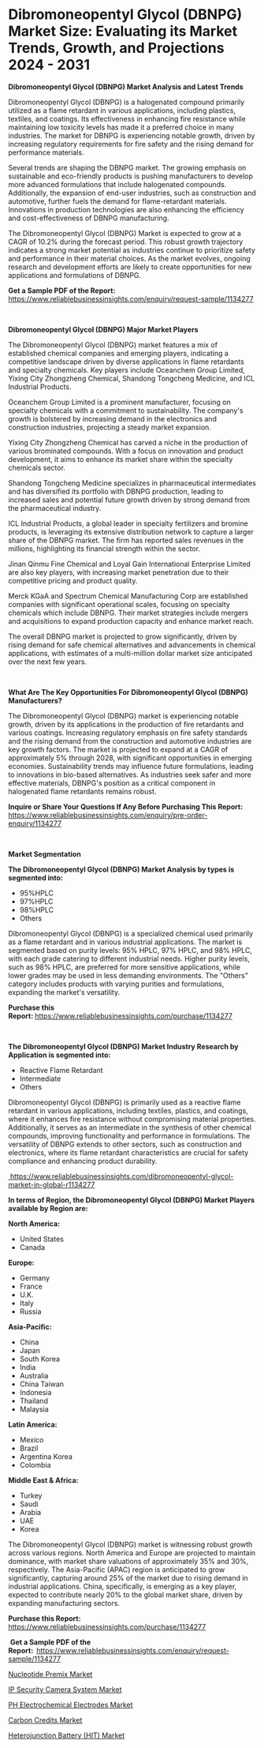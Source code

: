<p><h1>Dibromoneopentyl Glycol (DBNPG) Market Size: Evaluating its Market Trends, Growth, and Projections 2024 - 2031</h1></p><p><strong>Dibromoneopentyl Glycol (DBNPG) Market Analysis and Latest Trends</strong></p>
<p><p>Dibromoneopentyl Glycol (DBNPG) is a halogenated compound primarily utilized as a flame retardant in various applications, including plastics, textiles, and coatings. Its effectiveness in enhancing fire resistance while maintaining low toxicity levels has made it a preferred choice in many industries. The market for DBNPG is experiencing notable growth, driven by increasing regulatory requirements for fire safety and the rising demand for performance materials.</p><p>Several trends are shaping the DBNPG market. The growing emphasis on sustainable and eco-friendly products is pushing manufacturers to develop more advanced formulations that include halogenated compounds. Additionally, the expansion of end-user industries, such as construction and automotive, further fuels the demand for flame-retardant materials. Innovations in production technologies are also enhancing the efficiency and cost-effectiveness of DBNPG manufacturing.</p><p>The Dibromoneopentyl Glycol (DBNPG) Market is expected to grow at a CAGR of 10.2% during the forecast period. This robust growth trajectory indicates a strong market potential as industries continue to prioritize safety and performance in their material choices. As the market evolves, ongoing research and development efforts are likely to create opportunities for new applications and formulations of DBNPG.</p></p>
<p><strong>Get a Sample PDF of the Report:&nbsp;</strong> <a href="https://www.reliablebusinessinsights.com/enquiry/request-sample/1134277?utm_campaign=48&utm_medium=2&utm_source=Github&utm_content=ia&utm_term=08102024&utm_id=dibromoneopentyl-glycol-dbnpg">https://www.reliablebusinessinsights.com/enquiry/request-sample/1134277</a></p>
<p>&nbsp;</p>
<p><strong>Dibromoneopentyl Glycol (DBNPG) Major Market Players</strong></p>
<p><p>The Dibromoneopentyl Glycol (DBNPG) market features a mix of established chemical companies and emerging players, indicating a competitive landscape driven by diverse applications in flame retardants and specialty chemicals. Key players include Oceanchem Group Limited, Yixing City Zhongzheng Chemical, Shandong Tongcheng Medicine, and ICL Industrial Products.</p><p>Oceanchem Group Limited is a prominent manufacturer, focusing on specialty chemicals with a commitment to sustainability. The company's growth is bolstered by increasing demand in the electronics and construction industries, projecting a steady market expansion.</p><p>Yixing City Zhongzheng Chemical has carved a niche in the production of various brominated compounds. With a focus on innovation and product development, it aims to enhance its market share within the specialty chemicals sector.</p><p>Shandong Tongcheng Medicine specializes in pharmaceutical intermediates and has diversified its portfolio with DBNPG production, leading to increased sales and potential future growth driven by strong demand from the pharmaceutical industry.</p><p>ICL Industrial Products, a global leader in specialty fertilizers and bromine products, is leveraging its extensive distribution network to capture a larger share of the DBNPG market. The firm has reported sales revenues in the millions, highlighting its financial strength within the sector.</p><p>Jinan Qinmu Fine Chemical and Loyal Gain International Enterprise Limited are also key players, with increasing market penetration due to their competitive pricing and product quality.</p><p>Merck KGaA and Spectrum Chemical Manufacturing Corp are established companies with significant operational scales, focusing on specialty chemicals which include DBNPG. Their market strategies include mergers and acquisitions to expand production capacity and enhance market reach.</p><p>The overall DBNPG market is projected to grow significantly, driven by rising demand for safe chemical alternatives and advancements in chemical applications, with estimates of a multi-million dollar market size anticipated over the next few years.</p></p>
<p>&nbsp;</p>
<p><strong>What Are The Key Opportunities For Dibromoneopentyl Glycol (DBNPG) Manufacturers?</strong></p>
<p><p>The Dibromoneopentyl Glycol (DBNPG) market is experiencing notable growth, driven by its applications in the production of fire retardants and various coatings. Increasing regulatory emphasis on fire safety standards and the rising demand from the construction and automotive industries are key growth factors. The market is projected to expand at a CAGR of approximately 5% through 2028, with significant opportunities in emerging economies. Sustainability trends may influence future formulations, leading to innovations in bio-based alternatives. As industries seek safer and more effective materials, DBNPG's position as a critical component in halogenated flame retardants remains robust.</p></p>
<p><strong>Inquire or Share Your Questions If Any Before Purchasing This Report:</strong> <a href="https://www.reliablebusinessinsights.com/enquiry/pre-order-enquiry/1134277?utm_campaign=48&utm_medium=2&utm_source=Github&utm_content=ia&utm_term=08102024&utm_id=dibromoneopentyl-glycol-dbnpg">https://www.reliablebusinessinsights.com/enquiry/pre-order-enquiry/1134277</a></p>
<p>&nbsp;</p>
<p><strong>Market Segmentation</strong></p>
<p><strong>The Dibromoneopentyl Glycol (DBNPG) Market Analysis by types is segmented into:</strong></p>
<p><ul><li>95%HPLC</li><li>97%HPLC</li><li>98%HPLC</li><li>Others</li></ul></p>
<p><p>Dibromoneopentyl Glycol (DBNPG) is a specialized chemical used primarily as a flame retardant and in various industrial applications. The market is segmented based on purity levels: 95% HPLC, 97% HPLC, and 98% HPLC, with each grade catering to different industrial needs. Higher purity levels, such as 98% HPLC, are preferred for more sensitive applications, while lower grades may be used in less demanding environments. The "Others" category includes products with varying purities and formulations, expanding the market's versatility.</p></p>
<p><strong>Purchase this Report:&nbsp;</strong><a href="https://www.reliablebusinessinsights.com/purchase/1134277?utm_campaign=48&utm_medium=2&utm_source=Github&utm_content=ia&utm_term=08102024&utm_id=dibromoneopentyl-glycol-dbnpg">https://www.reliablebusinessinsights.com/purchase/1134277</a></p>
<p>&nbsp;</p>
<p><strong>The Dibromoneopentyl Glycol (DBNPG) Market Industry Research by Application is segmented into:</strong></p>
<p><ul><li>Reactive Flame Retardant</li><li>Intermediate</li><li>Others</li></ul></p>
<p><p>Dibromoneopentyl Glycol (DBNPG) is primarily used as a reactive flame retardant in various applications, including textiles, plastics, and coatings, where it enhances fire resistance without compromising material properties. Additionally, it serves as an intermediate in the synthesis of other chemical compounds, improving functionality and performance in formulations. The versatility of DBNPG extends to other sectors, such as construction and electronics, where its flame retardant characteristics are crucial for safety compliance and enhancing product durability.</p></p>
<p><a href="https://www.reliablebusinessinsights.com/dibromoneopentyl-glycol-market-in-global-r1134277?utm_campaign=48&utm_medium=2&utm_source=Github&utm_content=ia&utm_term=08102024&utm_id=dibromoneopentyl-glycol-dbnpg">&nbsp;https://www.reliablebusinessinsights.com/dibromoneopentyl-glycol-market-in-global-r1134277</a></p>
<p><strong>In terms of Region, the Dibromoneopentyl Glycol (DBNPG) Market Players available by Region are:</strong></p>
<p>
    <p> <strong> North America: </strong>
        <ul>
            <li>United States</li>
            <li>Canada</li>
        </ul>
        </p> 
    <p> <strong> Europe: </strong>
        <ul>
            <li>Germany</li>
            <li>France</li>
            <li>U.K.</li>
            <li>Italy</li>
            <li>Russia</li>
        </ul>
        </p> 
    <p> <strong> Asia-Pacific: </strong>
        <ul>
            <li>China</li>
            <li>Japan</li>
            <li>South Korea</li>
            <li>India</li>
            <li>Australia</li>
            <li>China Taiwan</li>
            <li>Indonesia</li>
            <li>Thailand</li>
            <li>Malaysia</li>
        </ul>
        </p> 
    <p> <strong> Latin America: </strong>
        <ul>
            <li>Mexico</li>
            <li>Brazil</li>
            <li>Argentina Korea</li>
            <li>Colombia</li>
        </ul>
        </p> 
    <p> <strong> Middle East & Africa: </strong>
        <ul>
            <li>Turkey</li>
            <li>Saudi</li>
            <li>Arabia</li>
            <li>UAE</li>
            <li>Korea</li>
        </ul>
    </p>
    </p>
<p><p>The Dibromoneopentyl Glycol (DBNPG) market is witnessing robust growth across various regions. North America and Europe are projected to maintain dominance, with market share valuations of approximately 35% and 30%, respectively. The Asia-Pacific (APAC) region is anticipated to grow significantly, capturing around 25% of the market due to rising demand in industrial applications. China, specifically, is emerging as a key player, expected to contribute nearly 20% to the global market share, driven by expanding manufacturing sectors.</p></p>
<p><strong>Purchase this Report: </strong><a href="https://www.reliablebusinessinsights.com/purchase/1134277?utm_campaign=48&utm_medium=2&utm_source=Github&utm_content=ia&utm_term=08102024&utm_id=dibromoneopentyl-glycol-dbnpg">https://www.reliablebusinessinsights.com/purchase/1134277</a></p>
<p>&nbsp;<strong>Get a Sample PDF of the Report:&nbsp;&nbsp;</strong><a href="https://www.reliablebusinessinsights.com/enquiry/request-sample/1134277?utm_campaign=48&utm_medium=2&utm_source=Github&utm_content=ia&utm_term=08102024&utm_id=dibromoneopentyl-glycol-dbnpg">https://www.reliablebusinessinsights.com/enquiry/request-sample/1134277</a></p>
<p><strong></strong></p>
<p><p><a href="https://github.com/kathiestrine5ty/Market-Research-Report-List-1/blob/main/nucleotide-premix-market.md?utm_campaign=48&utm_medium=2&utm_source=Github&utm_content=ia&utm_term=08102024&utm_id=dibromoneopentyl-glycol-dbnpg">Nucleotide Premix Market</a></p><p><a href="https://www.linkedin.com/pulse/in-depth-analysis-global-ip-security-camera-system-market-cr8ce?utm_campaign=48&utm_medium=2&utm_source=Github&utm_content=ia&utm_term=08102024&utm_id=dibromoneopentyl-glycol-dbnpg">IP Security Camera System Market</a></p><p><a href="https://issuu.com/reportprime-2/docs/ph-electrochemical-electrodes-marke_08bdb3de405013?utm_campaign=48&utm_medium=2&utm_source=Github&utm_content=ia&utm_term=08102024&utm_id=dibromoneopentyl-glycol-dbnpg">PH Electrochemical Electrodes Market</a></p><p><a href="https://www.linkedin.com/pulse/carbon-credits-market-forecasts-trends-impact-analysis-kwxqe?utm_campaign=48&utm_medium=2&utm_source=Github&utm_content=ia&utm_term=08102024&utm_id=dibromoneopentyl-glycol-dbnpg">Carbon Credits Market</a></p><p><a href="https://issuu.com/reportprime-2/docs/heterojunction-battery-hit-market-s_16db13a43093ed?utm_campaign=48&utm_medium=2&utm_source=Github&utm_content=ia&utm_term=08102024&utm_id=dibromoneopentyl-glycol-dbnpg">Heterojunction Battery (HIT) Market</a></p></p>